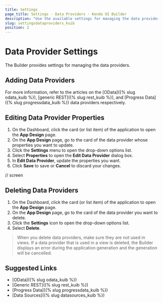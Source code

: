 ```yaml
---
title: Settings
page_title: Settings - Data Providers - Kendo UI Builder
description: "Use the available settings for managing the data providers when working with the Kendo UI Builder tool."
slug: settingsdataproviders_kuib
position: 2
---
```


# Data Provider Settings

The Builder provides settings for managing the data providers.

## Adding Data Providers

For more information, refer to the articles on the [OData]({% slug odata_kuib %}), [generic REST]({% slug rest_kuib %}), and [Progress Data]({% slug progressdata_kuib %}) data providers respectively.

## Editing Data Provider Properties

1. On the Dashboard, click the card (or list item) of the application to open the **App Design** page.
1. On the **App Design** page, go to the card of the data provider whose properties you want to update.
1. Click the **Settings** menu to open the drop-down options list.
1. Select **Properties** to open the **Edit Data Provider** dialog box.
1. In **Edit Data Provider**, update the properties you want.
1. Click **Save** to save or **Cancel** to discard your changes.

// screen

## Deleting Data Providers

1. On the Dashboard, click the card (or list item) of the application to open the **App Design** page.
1. On the **App Design** page, go to the card of the data provider you want to delete.
1. Click the **Settings** icon to open the drop-down options list.
1. Select **Delete**.

 > When you delete data providers, make sure they are not used in views. If a data provider that is used in a view is deleted, the Builder displays an error during the application generation and the generation will be cancelled.

## Suggested Links

* [OData]({% slug odata_kuib %})
* [Generic REST]({% slug rest_kuib %})
* [Progress Data]({% slug progressdata_kuib %})
* [Data Sources]({% slug datasources_kuib %})
